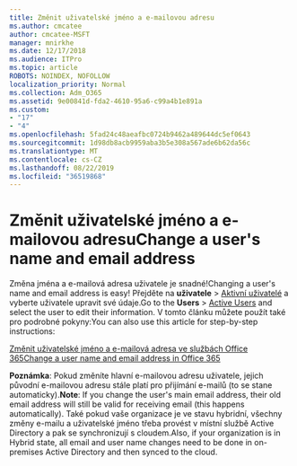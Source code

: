 ```yaml
---
title: Změnit uživatelské jméno a e-mailovou adresu
ms.author: cmcatee
author: cmcatee-MSFT
manager: mnirkhe
ms.date: 12/17/2018
ms.audience: ITPro
ms.topic: article
ROBOTS: NOINDEX, NOFOLLOW
localization_priority: Normal
ms.collection: Adm_O365
ms.assetid: 9e00841d-fda2-4610-95a6-c99a4b1e891a
ms.custom:
- "17"
- "4"
ms.openlocfilehash: 5fad24c48aeafbc0724b9462a489644dc5ef0643
ms.sourcegitcommit: 1d98db8acb9959aba3b5e308a567ade6b62da56c
ms.translationtype: MT
ms.contentlocale: cs-CZ
ms.lasthandoff: 08/22/2019
ms.locfileid: "36519868"
---
```

# <a name="change-a-users-name-and-email-address"></a><span data-ttu-id="92c8c-102">Změnit uživatelské jméno a e-mailovou adresu</span><span class="sxs-lookup"><span data-stu-id="92c8c-102">Change a user's name and email address</span></span>

<span data-ttu-id="92c8c-103">Změna jména a e-mailová adresa uživatele je snadné!</span><span class="sxs-lookup"><span data-stu-id="92c8c-103">Changing a user's name and email address is easy!</span></span> <span data-ttu-id="92c8c-104">Přejděte na **uživatele** \> [Aktivní uživatelé](https://go.microsoft.com/fwlink/p/?linkid=834822) a vyberte uživatele upravit své údaje.</span><span class="sxs-lookup"><span data-stu-id="92c8c-104">Go to the **Users** \> [Active Users](https://go.microsoft.com/fwlink/p/?linkid=834822) and select the user to edit their information.</span></span> <span data-ttu-id="92c8c-105">V tomto článku můžete použít také pro podrobné pokyny:</span><span class="sxs-lookup"><span data-stu-id="92c8c-105">You can also use this article for step-by-step instructions:</span></span>
  
[<span data-ttu-id="92c8c-106">Změnit uživatelské jméno a e-mailová adresa ve službách Office 365</span><span class="sxs-lookup"><span data-stu-id="92c8c-106">Change a user name and email address in Office 365</span></span>](https://docs.microsoft.com/office365/admin/add-users/change-a-user-name-and-email-address)
  
 <span data-ttu-id="92c8c-107">**Poznámka**: Pokud změníte hlavní e-mailovou adresu uživatele, jejich původní e-mailovou adresu stále platí pro přijímání e-mailů (to se stane automaticky).</span><span class="sxs-lookup"><span data-stu-id="92c8c-107">**Note**: If you change the user's main email address, their old email address will still be valid for receiving email (this happens automatically).</span></span> <span data-ttu-id="92c8c-108">Také pokud vaše organizace je ve stavu hybridní, všechny změny e-mailu a uživatelské jméno třeba provést v místní službě Active Directory a pak se synchronizují s cloudem.</span><span class="sxs-lookup"><span data-stu-id="92c8c-108">Also, if your organization is in Hybrid state, all email and user name changes need to be done in on-premises Active Directory and then synced to the cloud.</span></span>